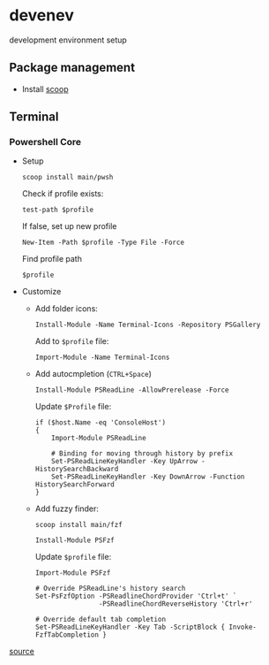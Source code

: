 # devenev
development environment setup

## Package management

- Install [scoop](https://scoop.sh)

## Terminal

### Powershell Core

- Setup

    `scoop install main/pwsh`
    
    Check if profile exists:

    `test-path $profile`

    If false, set up new profile

    `New-Item -Path $profile -Type File -Force`

    Find profile path

    `$profile`

- Customize

    - Add folder icons:

        `Install-Module -Name Terminal-Icons -Repository PSGallery`

        Add to `$profile` file:

        `Import-Module -Name Terminal-Icons`
    
    - Add autocmpletion (`CTRL+Space`)

        `Install-Module PSReadLine -AllowPrerelease -Force`

        Update `$Profile` file:

        ```
        if ($host.Name -eq 'ConsoleHost')
        {
            Import-Module PSReadLine

            # Binding for moving through history by prefix
            Set-PSReadLineKeyHandler -Key UpArrow - HistorySearchBackward
            Set-PSReadLineKeyHandler -Key DownArrow -Function HistorySearchForward
        }
        ```
    
    - Add fuzzy finder:

        `scoop install main/fzf`

        `Install-Module PSFzf`

        Update `$profile` file:

        ```
        Import-Module PSFzf

        # Override PSReadLine's history search
        Set-PsFzfOption -PSReadlineChordProvider 'Ctrl+t' `
                        -PSReadlineChordReverseHistory 'Ctrl+r'

        # Override default tab completion
        Set-PSReadLineKeyHandler -Key Tab -ScriptBlock { Invoke-FzfTabCompletion }
        ```
[source](https://www.damirscorner.com/blog/posts/20211119-PowerShellModulesForABetterCommandLine.html#:~:text=It%20integrates%20the%20well-known%20fuzzy%20finder%2C%20fzf%2C%20into,Tab%20enables%20fuzzy%20search%20for%20tab%20completion.%20)
